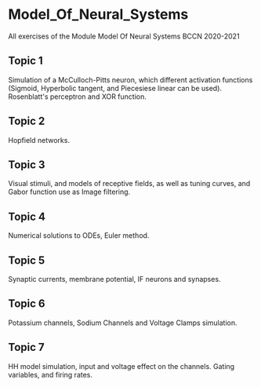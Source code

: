 # Model_Of_Neural_Systems
All exercises of the Module Model Of Neural Systems BCCN 2020-2021
## Topic 1
Simulation of a McCulloch-Pitts neuron, which different activation functions (Sigmoid, Hyperbolic tangent, and Piecesiese linear can be used). Rosenblatt's perceptron and XOR function.

## Topic 2
Hopfield networks.

## Topic 3
Visual stimuli, and models of receptive fields, as well as tuning curves, and Gabor function use as Image filtering.

## Topic 4
Numerical solutions to ODEs, Euler method.

## Topic 5
Synaptic currents, membrane potential, IF neurons and synapses.

## Topic 6
Potassium channels, Sodium Channels and Voltage Clamps simulation.

## Topic 7
HH model simulation, input and voltage effect on the channels. Gating variables, and firing rates.
